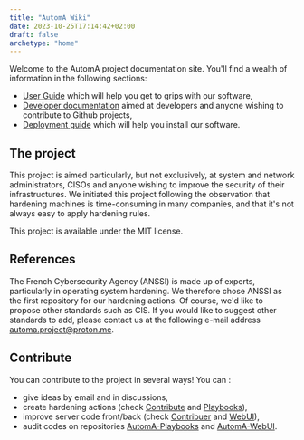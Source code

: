 ```yaml
---
title: "AutomA Wiki"
date: 2023-10-25T17:14:42+02:00
draft: false
archetype: "home"
---
```


Welcome to the AutomA project documentation site. You'll find a wealth of information in the following sections:
- [User Guide](/user_guide/index.html) which will help you get to grips with our software,
- [Developer documentation](/developers_documentation/index.html) aimed at developers and anyone wishing to contribute to Github projects,
- [Deployment guide](/deploy_guide/index.html) which will help you install our software.

## The project

This project is aimed particularly, but not exclusively, at system and network administrators, CISOs and anyone wishing to improve the security of their infrastructures. We initiated this project following the observation that hardening machines is time-consuming in many companies, and that it's not always easy to apply hardening rules.

This project is available under the MIT license.

## References

The French Cybersecurity Agency (ANSSI) is made up of experts, particularly in operating system hardening. We therefore chose ANSSI as the first repository for our hardening actions. Of course, we'd like to propose other standards such as CIS. If you would like to suggest other standards to add, please contact us at the following e-mail address [automa.project@proton.me](mailto:automa.project@proton.me).

## Contribute

You can contribute to the project in several ways! You can :
- give ideas by email and in discussions,
- create hardening actions (check [Contribute](/developers_documentation/contribute/index.html) and [Playbooks](/developers_documentation/automa-playbooks/index.html)),
- improve server code front/back (check [Contribuer](/developers_documentation/contribute/index.html) and [WebUI](/developers_documentation/automa-webui/index.html)),
- audit codes on repositories [AutomA-Playbooks](https://github.com/Autom-A/AutomA-Playbooks) and [AutomA-WebUI](https://github.com/Autom-A/AutomA-WebUI).